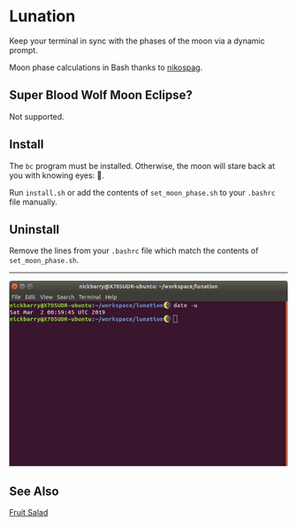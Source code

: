 # Lunation

Keep your terminal in sync with the phases of the moon via a dynamic prompt.

Moon phase calculations in Bash thanks to [nikospag](https://github.com/nikospag/bash-moon-phase).

## Super Blood Wolf Moon Eclipse?

Not supported.

## Install

The `bc` program must be installed.  Otherwise, the moon will stare back at you with knowing eyes: 🌝.

Run `install.sh` or add the contents of `set_moon_phase.sh` to your `.bashrc` file manually.

## Uninstall

Remove the lines from your `.bashrc` file which match the contents of `set_moon_phase.sh`.

___

![screenshot](./screenshot.png)

## See Also

[Fruit Salad](https://github.com/itsnickbarry/fruit-salad)
